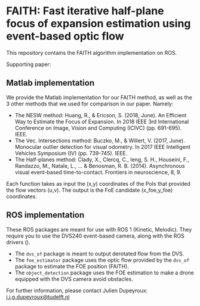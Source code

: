 # FAITH: Fast iterative half-plane focus of expansion estimation using event-based optic flow

This repository contains the FAITH algorithm implementation on ROS. 

Supporting paper: 

## Matlab implementation

We provide the Matlab implementation for our FAITH method, as well as the 3 other methods that we used for comparison in our paper. Namely: 
  - The NESW method: Huang, R., & Ericson, S. (2018, June). An Efficient Way to Estimate the Focus of Expansion. In 2018 IEEE 3rd International Conference on Image, Vision and Computing (ICIVC) (pp. 691-695). IEEE.  
  - The Vec. Intersections method: Buczko, M., & Willert, V. (2017, June). Monocular outlier detection for visual odometry. In 2017 IEEE Intelligent Vehicles Symposium (IV) (pp. 739-745). IEEE.
  - The Half-planes method: Clady, X., Clercq, C., Ieng, S. H., Houseini, F., Randazzo, M., Natale, L., ... & Benosman, R. B. (2014). Asynchronous visual event-based time-to-contact. Frontiers in neuroscience, 8, 9.

Each function takes as input the (x,y) coordinates of the PoIs that provided the flow vectors (u,v). The output is the FoE candidate (x_foe,y_foe) coordinates. 

## ROS implementation

These ROS packages are meant for use with ROS 1 (Kinetic, Melodic). They require you to use the DVS240 event-based camera, along with the ROS drivers (). 
  - The `dvs_of` package is meant to output derotated flow from the DVS.
  - The `foe_estimator` package uses the optic flow provided by the `dvs_of` package to estimate the FOE position (FAITH).
  - The `object_detection` package uses the FOE estimation to make a drone equipped with the DVS camera avoid obstacles. 

For further information, please contact Julien Dupeyroux: j.j.g.dupeyroux@tudelft.nl 
